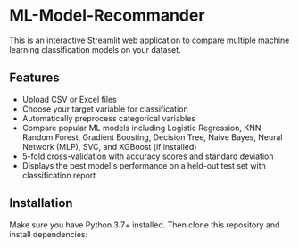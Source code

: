 # ML-Model-Recommander

This is an interactive Streamlit web application to compare multiple machine learning classification models on your dataset.

## Features

- Upload CSV or Excel files
- Choose your target variable for classification
- Automatically preprocess categorical variables
- Compare popular ML models including Logistic Regression, KNN, Random Forest, Gradient Boosting, Decision Tree, Naive Bayes, Neural Network (MLP), SVC, and XGBoost (if installed)
- 5-fold cross-validation with accuracy scores and standard deviation
- Displays the best model's performance on a held-out test set with classification report

## Installation

Make sure you have Python 3.7+ installed. Then clone this repository and install dependencies:

